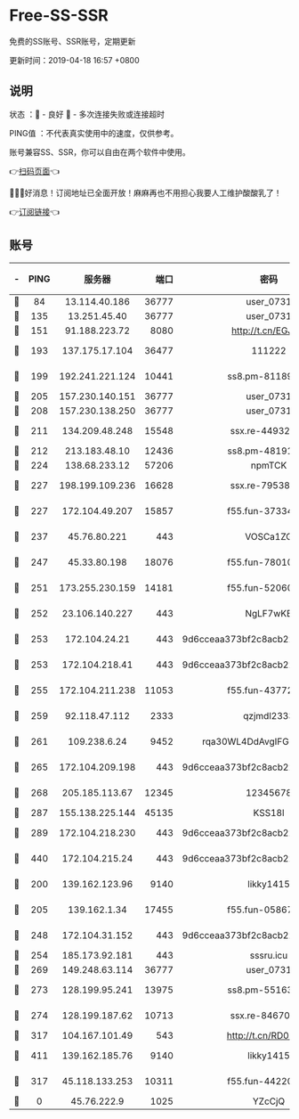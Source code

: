 # Free-SS-SSR

免费的SS账号、SSR账号，定期更新

更新时间：2019-04-18 16:57 +0800

## 说明

状态     ：🙂 - 良好 🙁 - 多次连接失败或连接超时

PING值   ：不代表真实使用中的速度，仅供参考。

账号兼容SS、SSR，你可以自由在两个软件中使用。

👉[扫码页面](https://liesauer.github.io/Free-SS-SSR/)👈

🎉🎉🎉好消息！订阅地址已全面开放！麻麻再也不用担心我要人工维护酸酸乳了！

👉[订阅链接](https://www.liesauer.net/yogurt/subscribe?ACCESS_TOKEN=DAYxR3mMaZAsaqUb)👈

## 账号

|-|PING|服务器|端口|密码|加密方式|区域|
|:----:|:----:|:-----:|-----:|:----:|:----:|:----:|
|🙂|84|13.114.40.186|36777|user_0731|chacha20|JP|
|🙂|135|13.251.45.40|36777|user_0731|chacha20|SG|
|🙂|151|91.188.223.72|8080|http://t.cn/EGJIyrl|rc4-md5|RU|
|🙂|193|137.175.17.104|36477|111222|aes-256-cfb|US|
|🙂|199|192.241.221.124|10441|ss8.pm-81189488|aes-256-cfb|US|
|🙂|205|157.230.140.151|36777|user_0731|chacha20|US|
|🙂|208|157.230.138.250|36777|user_0731|chacha20|US|
|🙂|211|134.209.48.248|15548|ssx.re-44932376|aes-256-cfb|US|
|🙂|212|213.183.48.10|12436|ss8.pm-48191124|rc4-md5|RU|
|🙂|224|138.68.233.12|57206|npmTCK|rc4-md5|US|
|🙂|227|198.199.109.236|16628|ssx.re-79538912|aes-256-cfb|US|
|🙂|227|172.104.49.207|15857|f55.fun-37334646|aes-256-cfb|SG|
|🙂|237|45.76.80.221|443|VOSCa1ZG|aes-256-cfb|DE|
|🙂|247|45.33.80.198|18076|f55.fun-78010722|aes-256-cfb|US|
|🙂|251|173.255.230.159|14181|f55.fun-52060044|aes-256-cfb|US|
|🙂|252|23.106.140.227|443|NgLF7wKB|aes-256-cfb|US|
|🙂|253|172.104.24.21|443|9d6cceaa373bf2c8acb22e60b6a58be6|aes-256-cfb|US|
|🙂|253|172.104.218.41|443|9d6cceaa373bf2c8acb22e60b6a58be6|aes-256-cfb|US|
|🙂|255|172.104.211.238|11053|f55.fun-43772326|aes-256-cfb|US|
|🙂|259|92.118.47.112|2333|qzjmdl2333|aes-256-cfb|US|
|🙂|261|109.238.6.24|9452|rqa30WL4DdAvgIFG6Fs3znzTa|aes-256-cfb|FR|
|🙂|265|172.104.209.198|443|9d6cceaa373bf2c8acb22e60b6a58be6|aes-256-cfb|US|
|🙂|268|205.185.113.67|12345|12345678|aes-256-cfb|US|
|🙂|287|155.138.225.144|45135|KSS18l|rc4-md5|US|
|🙂|289|172.104.218.230|443|9d6cceaa373bf2c8acb22e60b6a58be6|aes-256-cfb|US|
|🙂|440|172.104.215.24|443|9d6cceaa373bf2c8acb22e60b6a58be6|aes-256-cfb|US|
|🙂|200|139.162.123.96|9140|likky1415|aes-256-cfb|JP|
|🙂|205|139.162.1.34|17455|f55.fun-05867060|aes-256-cfb|SG|
|🙂|248|172.104.31.152|443|9d6cceaa373bf2c8acb22e60b6a58be6|aes-256-cfb|US|
|🙂|254|185.173.92.181|443|sssru.icu|rc4-md5|RU|
|🙂|269|149.248.63.114|36777|user_0731|chacha20|CA|
|🙂|273|128.199.95.241|13975|ss8.pm-55163159|aes-256-cfb|SG|
|🙂|274|128.199.187.62|10713|ssx.re-84670047|aes-256-cfb|SG|
|🙂|317|104.167.101.49|543|http://t.cn/RD0D7sx|rc4-md5|CA|
|🙂|411|139.162.185.76|9140|likky1415|aes-256-cfb|DE|
|🙁|317|45.118.133.253|10311|f55.fun-44220046|aes-256-cfb|SG|
|🙁|0|45.76.222.9|1025|YZcCjQ|rc4-md5|JP|
